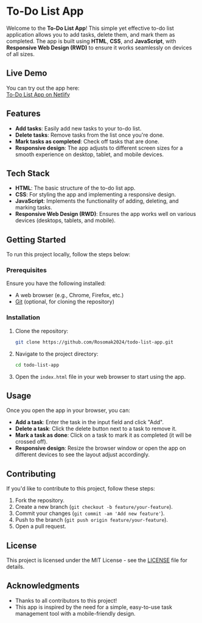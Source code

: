 # To-Do List App

Welcome to the **To-Do List App**! This simple yet effective to-do list application allows you to add tasks, delete them, and mark them as completed. The app is built using **HTML**, **CSS**, and **JavaScript**, with **Responsive Web Design (RWD)** to ensure it works seamlessly on devices of all sizes.

## Live Demo

You can try out the app here:  
[To-Do List App on Netlify](https://tranquil-creponne-ed77c3.netlify.app/)

## Features

- **Add tasks**: Easily add new tasks to your to-do list.
- **Delete tasks**: Remove tasks from the list once you're done.
- **Mark tasks as completed**: Check off tasks that are done.
- **Responsive design**: The app adjusts to different screen sizes for a smooth experience on desktop, tablet, and mobile devices.

## Tech Stack

- **HTML**: The basic structure of the to-do list app.
- **CSS**: For styling the app and implementing a responsive design.
- **JavaScript**: Implements the functionality of adding, deleting, and marking tasks.
- **Responsive Web Design (RWD)**: Ensures the app works well on various devices (desktops, tablets, and mobile).

## Getting Started

To run this project locally, follow the steps below:

### Prerequisites

Ensure you have the following installed:

- A web browser (e.g., Chrome, Firefox, etc.)
- [Git](https://git-scm.com/) (optional, for cloning the repository)

### Installation

1. Clone the repository:
    ```bash
    git clone https://github.com/Rosomak2024/todo-list-app.git
    ```

2. Navigate to the project directory:
    ```bash
    cd todo-list-app
    ```

3. Open the `index.html` file in your web browser to start using the app.

## Usage

Once you open the app in your browser, you can:

- **Add a task**: Enter the task in the input field and click "Add".
- **Delete a task**: Click the delete button next to a task to remove it.
- **Mark a task as done**: Click on a task to mark it as completed (it will be crossed off).
- **Responsive design**: Resize the browser window or open the app on different devices to see the layout adjust accordingly.

## Contributing

If you'd like to contribute to this project, follow these steps:

1. Fork the repository.
2. Create a new branch (`git checkout -b feature/your-feature`).
3. Commit your changes (`git commit -am 'Add new feature'`).
4. Push to the branch (`git push origin feature/your-feature`).
5. Open a pull request.

## License

This project is licensed under the MIT License - see the [LICENSE](LICENSE) file for details.

## Acknowledgments

- Thanks to all contributors to this project!
- This app is inspired by the need for a simple, easy-to-use task management tool with a mobile-friendly design.
